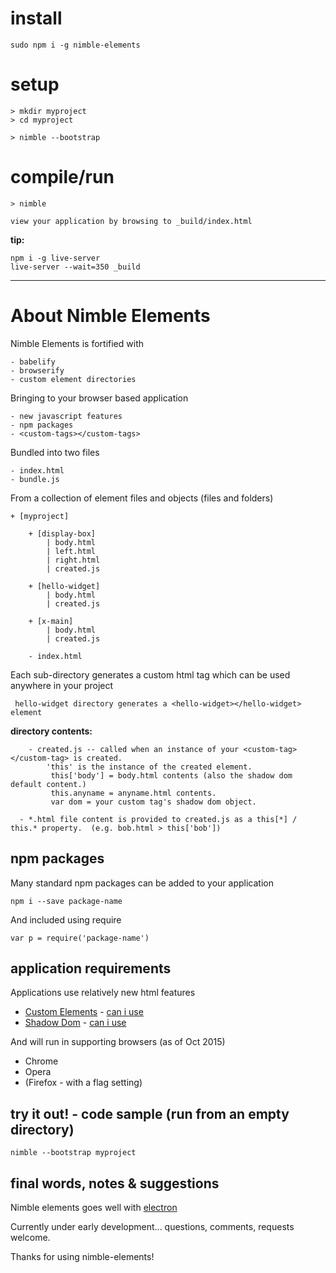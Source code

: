 # install

	sudo npm i -g nimble-elements


# setup

	> mkdir myproject
	> cd myproject

	> nimble --bootstrap


# compile/run

	> nimble 

	view your application by browsing to _build/index.html


**tip:** 

	npm i -g live-server
	live-server --wait=350 _build


---

# About Nimble Elements

Nimble Elements is fortified with

	- babelify
	- browserify
	- custom element directories


Bringing to your browser based application

	- new javascript features
	- npm packages
	- <custom-tags></custom-tags>


Bundled into two files

	- index.html
	- bundle.js


From a collection of element files and objects (files and folders)

	+ [myproject]

		+ [display-box]
			| body.html
			| left.html
			| right.html
			| created.js

		+ [hello-widget]
			| body.html
			| created.js

		+ [x-main]
			| body.html
			| created.js

		- index.html
	

Each sub-directory generates a custom html tag which can be used anywhere in your project

     hello-widget directory generates a <hello-widget></hello-widget> element

**directory contents:**

		- created.js -- called when an instance of your <custom-tag></custom-tag> is created.
			'this' is the instance of the created element.
			 this['body'] = body.html contents (also the shadow dom default content.)
			 this.anyname = anyname.html contents.
			 var dom = your custom tag's shadow dom object.

  	  - *.html file content is provided to created.js as a this[*] / this.* property.  (e.g. bob.html > this['bob'])



## npm packages

Many standard npm packages can be added to your application

	npm i --save package-name

	
And included using require

	var p = require('package-name')


## application requirements
Applications use relatively new html features

   * [Custom Elements](http://w3c.github.io/webcomponents/spec/custom/) - [can i use]( http://caniuse.com/#feat=custom-elements)
   * [Shadow Dom](http://www.w3.org/TR/shadow-dom/) - [can i use](http://caniuse.com/#feat=shadowdom)

And will run in supporting browsers  (as of Oct 2015)

   * Chrome
   * Opera
   * (Firefox - with a flag setting)



## try it out! - code sample (run from an empty directory)

    nimble --bootstrap myproject


## final words, notes & suggestions

Nimble elements goes well with [electron](http://electron.atom.io/)

Currently under early development... questions, comments, requests welcome.

Thanks for using nimble-elements!
